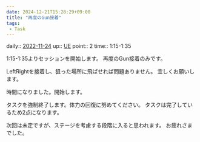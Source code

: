 ```yaml
---
date: 2024-12-21T15:28:29+09:00
title: "再度のGun接着"
tags:
 - Task
---
```


daily:: [2022-11-24](/Daily_Note/2022-11-24.md)
up:: [UE](../Bar/App/Unreal_Engine.md)
point:: 2
time:: 1:15-1:35

1:15-1:35よりセッションを開始します。
再度のGun接着のみです。

LeftRightを接着し、狙った場所に飛ばせれば問題ありません。
宜しくお願いします。

時間になりました。開始します。

タスクを強制終了します。体力の回復に努めてください。
タスクは完了しているため2点になります。

次回は未定ですが、ステージを考慮する段階に入ると思われます。
お疲れさまでした。